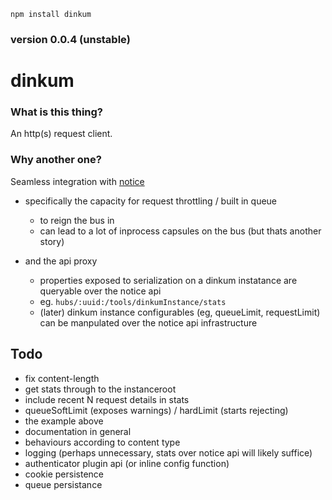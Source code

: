 `npm install dinkum`

### version 0.0.4 (unstable)

dinkum
======

### What is this thing?

An http(s) request client.

### Why another one?

Seamless integration with [notice](https://github.com/nomilous/notice-example)

* specifically the capacity for request throttling / built in queue
    * to reign the bus in
    * can lead to a lot of inprocess capsules on the bus (but thats another story)

* and the api proxy
    * properties exposed to serialization on a dinkum instatance are queryable over the notice api 
    * eg. `hubs/:uuid:/tools/dinkumInstance/stats`
    * (later) dinkum instance configurables (eg, queueLimit, requestLimit) can be manpulated over the notice api infrastructure

Todo
----

* fix content-length
* get stats through to the instanceroot
* include recent N request details in stats
* queueSoftLimit (exposes warnings) / hardLimit (starts rejecting)
* the example above
* documentation in general
* behaviours according to content type
* logging (perhaps unnecessary, stats over notice api will likely suffice)
* authenticator plugin api (or inline config function)
* cookie persistence
* queue persistance
